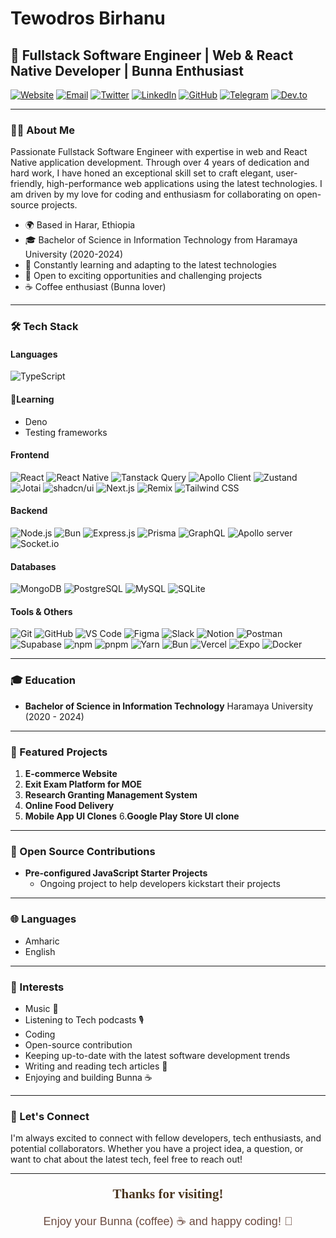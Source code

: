 # Tewodros Birhanu

## 🚀 Fullstack Software Engineer | Web & React Native Developer | Bunna Enthusiast

[![Website](https://img.shields.io/badge/Website-onesamket.com-blue?style=flat-square)](http://onesamket.com)
[![Email](https://img.shields.io/badge/Email-onesamket@gmail.com-red?style=flat-square)](mailto:onesamket@gmail.com)
[![Twitter](https://img.shields.io/badge/Twitter-@onesamket-1DA1F2?style=flat-square)](https://twitter.com/onesamket)
[![LinkedIn](https://img.shields.io/badge/LinkedIn-onesamket-0077B5?style=flat-square)](https://www.linkedin.com/in/ln-onesamket/)
[![GitHub](https://img.shields.io/badge/GitHub-onesamket-181717?style=flat-square)](https://github.com/onesamket)
[![Telegram](https://img.shields.io/badge/Telegram-onesamket-2CA5E0?style=flat-square)](https://t.me/onesamket)
[![Dev.to](https://img.shields.io/badge/dev.to-onesamket__dev-0A0A0A?style=flat-square)](https://dev.to/onesamket_dev)

---

### 👨‍💻 About Me

Passionate Fullstack Software Engineer with expertise in web and React Native application development. Through over 4 years of dedication and hard work, I have honed an exceptional skill set to craft elegant, user-friendly, high-performance web applications using the latest technologies. I am driven by my love for coding and enthusiasm for collaborating on open-source projects.

- 🌍 Based in Harar, Ethiopia
- 🎓 Bachelor of Science in Information Technology from Haramaya University (2020-2024)
- 🚀 Constantly learning and adapting to the latest technologies
- 💼 Open to exciting opportunities and challenging projects
- ☕ Coffee enthusiast (Bunna lover)

---

### 🛠 Tech Stack

#### Languages
![TypeScript](https://img.shields.io/badge/TypeScript-007ACC?style=flat-square&logo=typescript&logoColor=white)

#### 📖Learning
- Deno
- Testing frameworks

#### Frontend
![React](https://img.shields.io/badge/React-20232A?style=flat-square&logo=react&logoColor=61DAFB)
![React Native](https://img.shields.io/badge/React_Native-20232A?style=flat-square&logo=react&logoColor=61DAFB)
![Tanstack Query](https://img.shields.io/badge/Tanstack_Query-FF4154?style=flat-square&logo=react-query&logoColor=white)
![Apollo Client](https://img.shields.io/badge/Apollo_Client-311C87?style=flat-square&logo=apollo-graphql&logoColor=white)
![Zustand](https://img.shields.io/badge/Zustand-443E38?style=flat-square&logo=react&logoColor=white)
![Jotai](https://img.shields.io/badge/jotai-443E38?style=flat-square&logo=jotai&logoColor=white)
![shadcn/ui](https://img.shields.io/badge/shadcn%2Fui-000000?style=flat-square&logo=shadcn&logoColor=white)
![Next.js](https://img.shields.io/badge/Next.js-000000?style=flat-square&logo=next.js&logoColor=white)
![Remix](https://img.shields.io/badge/Remix-000000?style=flat-square&logo=remix&logoColor=white)
![Tailwind CSS](https://img.shields.io/badge/Tailwind_CSS-38B2AC?style=flat-square&logo=tailwind-css&logoColor=white)

#### Backend
![Node.js](https://img.shields.io/badge/Node.js-43853D?style=flat-square&logo=node.js&logoColor=white)
![Bun](https://img.shields.io/badge/bun-43853D?style=flat-square&logo=node.js&logoColor=white)
![Express.js](https://img.shields.io/badge/Express.js-404D59?style=flat-square)
![Prisma](https://img.shields.io/badge/Prisma-2D3748?style=flat-square&logo=prisma&logoColor=white)
![GraphQL](https://img.shields.io/badge/GraphQL-E10098?style=flat-square&logo=graphql&logoColor=white)
![Apollo server](https://img.shields.io/badge/Apollo_server-311C87?style=flat-square&logo=apollo-graphql&logoColor=white)
![Socket.io](https://img.shields.io/badge/Socket.io-010101?style=flat-square&logo=socket.io&logoColor=white)

#### Databases
![MongoDB](https://img.shields.io/badge/MongoDB-4EA94B?style=flat-square&logo=mongodb&logoColor=white)
![PostgreSQL](https://img.shields.io/badge/PostgreSQL-316192?style=flat-square&logo=postgresql&logoColor=white)
![MySQL](https://img.shields.io/badge/MySQL-4479A1?style=flat-square&logo=mysql&logoColor=white)
![SQLite](https://img.shields.io/badge/SQLite-07405E?style=flat-square&logo=sqlite&logoColor=white)

#### Tools & Others
![Git](https://img.shields.io/badge/Git-F05032?style=flat-square&logo=git&logoColor=white)
![GitHub](https://img.shields.io/badge/GitHub-181717?style=flat-square&logo=github&logoColor=white)
![VS Code](https://img.shields.io/badge/VS_Code-007ACC?style=flat-square&logo=visual-studio-code&logoColor=white)
![Figma](https://img.shields.io/badge/Figma-F24E1E?style=flat-square&logo=figma&logoColor=white)
![Slack](https://img.shields.io/badge/Slack-4A154B?style=flat-square&logo=slack&logoColor=white)
![Notion](https://img.shields.io/badge/Notion-000000?style=flat-square&logo=notion&logoColor=white)
![Postman](https://img.shields.io/badge/Postman-FF6C37?style=flat-square&logo=postman&logoColor=white)
![Supabase](https://img.shields.io/badge/Supabase-3ECF8E?style=flat-square&logo=supabase&logoColor=white)
![npm](https://img.shields.io/badge/npm-CB3837?style=flat-square&logo=npm&logoColor=white)
![pnpm](https://img.shields.io/badge/pnpm-F69220?style=flat-square&logo=pnpm&logoColor=white)
![Yarn](https://img.shields.io/badge/Yarn-2C8EBB?style=flat-square&logo=yarn&logoColor=white)
![Bun](https://img.shields.io/badge/Bun-000000?style=flat-square&logo=bun&logoColor=white)
![Vercel](https://img.shields.io/badge/Vercel-000000?style=flat-square&logo=vercel&logoColor=white)
![Expo](https://img.shields.io/badge/Expo-000020?style=flat-square&logo=expo&logoColor=white)
![Docker](https://img.shields.io/badge/docker-000020?style=flat-square&logo=docker&logoColor=white)


---

### 🎓 Education

- **Bachelor of Science in Information Technology**
  Haramaya University (2020 - 2024)

---

### 💼 Featured Projects

1. **E-commerce Website** 
2. **Exit Exam Platform for MOE** 
3. **Research Granting Management System** 
4. **Online Food Delivery**
5. **Mobile App UI Clones**
6.**Google Play Store UI clone**


---

### 🌟 Open Source Contributions

- **Pre-configured JavaScript Starter Projects**
  - Ongoing project to help developers kickstart their projects
---

### 🌐 Languages

- Amharic
- English

---

### 🎯 Interests
- Music  🎵
- Listening to Tech podcasts 🎙️
- Coding
- Open-source contribution
- Keeping up-to-date with the latest software development trends 
- Writing and reading tech articles 📃
- Enjoying and building  Bunna ☕

---

### 🤝 Let's Connect

I'm always excited to connect with fellow developers, tech enthusiasts, and potential collaborators. Whether you have a project idea, a question, or want to chat about the latest tech, feel free to reach out!

---
  <div align="center" >
  <h2 style="color: #4a3520; font-family: 'Georgia', serif; margin-top: 20px;">Thanks for visiting!</h2>
  
  <p style="color: #6d4c41; font-family: 'Arial', sans-serif; font-size: 18px; margin-bottom: 10px;">
    Enjoy your Bunna (coffee) ☕ and happy coding! 🚀
  </p>
  
</div>


